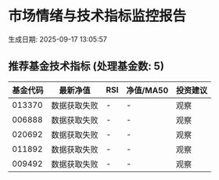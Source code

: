 # 市场情绪与技术指标监控报告

生成日期: 2025-09-17 13:05:57

## 推荐基金技术指标 (处理基金数: 5)
| 基金代码 | 最新净值 | RSI | 净值/MA50 | 投资建议 |
|----------|----------|-----|-----------|----------|
| 013370 | 数据获取失败 | - | - | 观察 |
| 006888 | 数据获取失败 | - | - | 观察 |
| 020692 | 数据获取失败 | - | - | 观察 |
| 011892 | 数据获取失败 | - | - | 观察 |
| 009492 | 数据获取失败 | - | - | 观察 |
